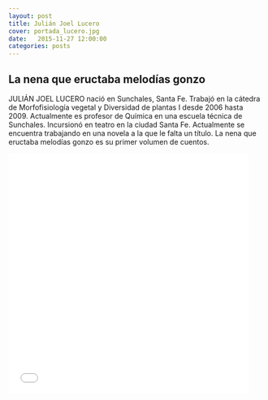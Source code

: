 ```yaml
---
layout: post
title: Julián Joel Lucero
cover: portada_lucero.jpg
date:   2015-11-27 12:00:00
categories: posts
---
```


## La nena que eructaba melodías gonzo

JULIÁN JOEL LUCERO nació en Sunchales, Santa Fe. Trabajó en la cátedra de Morfofisiología vegetal y Diversidad de plantas I desde 2006 hasta 2009. Actualmente es profesor de Química en una escuela técnica de Sunchales. Incursionó en teatro en la ciudad Santa Fe. Actualmente se encuentra trabajando en una novela a la que le falta un título. La nena que eructaba melodías gonzo es su primer volumen de cuentos.



<iframe width="473" height="473" src="/images/foto_lucero.jpg" frameborder="0"></iframe>
